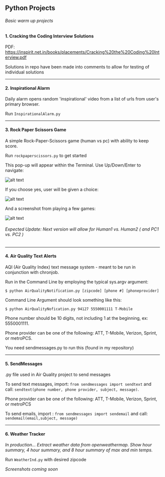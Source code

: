 ## Python Projects
###### Basic warm up projects


#### 1. Cracking the Coding Interview Solutions

PDF: https://inspirit.net.in/books/placements/Cracking%20the%20Coding%20Interview.pdf

Solutions in repo have been made into comments to allow for testing of individual solutions

---

#### 2. Inspirational Alarm

Daily alarm opens random 'inspirational' video from a list of urls from user's primary browser.

Run `InspirationalAlarm.py`

---

#### 3. Rock Paper Scissors Game

A simple Rock-Paper-Scissors game (human vs pc) with ability to keep score.

Run `rockpaperscissors.py` to get started

This pop-up will appear within the Terminal. Use Up/Down/Enter to navigate:

![alt text](https://cloud.githubusercontent.com/assets/15854694/26028731/f4a5cf98-37eb-11e7-9bac-da3511542175.png)

If you choose yes, user will be given a choice:

![alt text](https://cloud.githubusercontent.com/assets/15854694/26028732/f6244d5e-37eb-11e7-8dbc-97861dd90b33.png)

And a screenshot from playing a few games:

![alt text](https://cloud.githubusercontent.com/assets/15854694/26028734/f7df707e-37eb-11e7-95ab-f88194807a13.png)

###### Expected Update: Next version will allow for Human1 vs. Human2 ( and PC1 vs. PC2 )

---


#### 4. Air Quality Text Alerts

AQI (Air Quality Index) text message system - meant to be run in conjunction with chronjob.

Run in the Command Line by employing the typical sys.argv argument:

`$ python AirQualityNotification.py [zipcode] [phone #] [phoneprovider]`

Command Line Argument should look something like this:

`$ python AirQualityNofication.py 94127 5550001111 T-Mobile`

Phone number should be 10 digits, not including 1 at the beginning, ex: 5550001111.

Phone provider can be one of the following: ATT, T-Mobile, Verizon, Sprint, or metroPCS.

You need sendmessages.py to run this (found in my repository)

---

#### 5. SendMessages

.py file used in Air Quality project to send messages

To send text messages, import: `from sendmessages import sendtext` and call: `sendtext(phone number, phone provider, subject, message)`.

Phone provider can be one of the following: ATT, T-Mobile, Verizon, Sprint, or metroPCS

To send emails, import : `from sendmessages import sendemail` and call: `sendemail(email,subject, message)`


---

#### 6. Weather Tracker

_In production... Extract weather data from openweathermap.
Show hour summary, 4 hour summary, and 8 hour summary of max and min temps._

Run `WeatherInd.py` with desired zipcode

_Screenshots coming soon_
